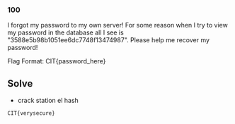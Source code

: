 
### 100

I forgot my password to my own server! For some reason when I try to view my password in the database all I see is "3588e5b98b1051ee6dc7748f13474987". Please help me recover my password!

Flag Format: CIT{password_here}


## Solve

- crack station el hash

```
CIT{verysecure}
```